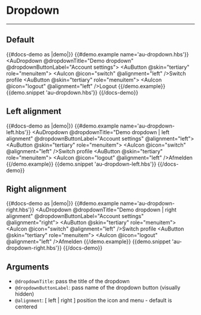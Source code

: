 # Dropdown

---

## Default 

{{#docs-demo as |demo|}}
  {{#demo.example name='au-dropdown.hbs'}}
    <AuDropdown @dropdownTitle="Demo dropdown" @dropdownButtonLabel="Account settings">
      <AuButton @skin="tertiary" role="menuitem">
        <AuIcon @icon="switch" @alignment="left" />Switch profile
      </AuButton>
      <AuButton @skin="tertiary" role="menuitem">
        <AuIcon @icon="logout" @alignment="left" />Logout
      </AuButton>
    </AuDropdown>
  {{/demo.example}}
  {{demo.snippet 'au-dropdown.hbs'}}
{{/docs-demo}}

## Left alignment 

{{#docs-demo as |demo|}}
  {{#demo.example name='au-dropdown-left.hbs'}}
    <AuDropdown @dropdownTitle="Demo dropdown | left alignment" @dropdownButtonLabel="Account settings" @alignment="left">
      <AuButton @skin="tertiary" role="menuitem">
        <AuIcon @icon="switch" @alignment="left" />Switch profile
      </AuButton>
      <AuButton @skin="tertiary" role="menuitem">
        <AuIcon @icon="logout" @alignment="left" />Afmelden
      </AuButton>
    </AuDropdown>
  {{/demo.example}}
  {{demo.snippet 'au-dropdown-left.hbs'}}
{{/docs-demo}}

## Right alignment 

{{#docs-demo as |demo|}}
  {{#demo.example name='au-dropdown-right.hbs'}}
    <AuDropdown @dropdownTitle="Demo dropdown | right alignment" @dropdownButtonLabel="Account settings" @alignment="right">
      <AuButton @skin="tertiary" role="menuitem">
        <AuIcon @icon="switch" @alignment="left" />Switch profile
      </AuButton>
      <AuButton @skin="tertiary" role="menuitem">
        <AuIcon @icon="logout" @alignment="left" />Afmelden
      </AuButton>
    </AuDropdown>
  {{/demo.example}}
  {{demo.snippet 'au-dropdown-right.hbs'}}
{{/docs-demo}}



## Arguments

- `@dropdownTitle`: pass the title of the dropdown
- `@dropdownButtonLabel`: pass name of the dropdown button (visually hidden)
- `@alignment`: [ left | right ] position the icon and menu  - default is centered
